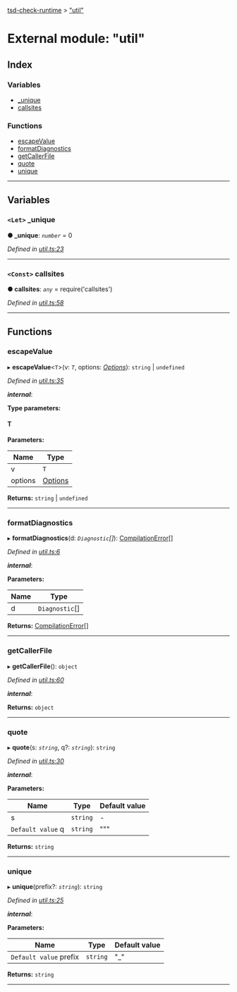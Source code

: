 [tsd-check-runtime](../README.md) > ["util"](../modules/_util_.md)

# External module: "util"

## Index

### Variables

* [_unique](_util_.md#_unique)
* [callsites](_util_.md#callsites)

### Functions

* [escapeValue](_util_.md#escapevalue)
* [formatDiagnostics](_util_.md#formatdiagnostics)
* [getCallerFile](_util_.md#getcallerfile)
* [quote](_util_.md#quote)
* [unique](_util_.md#unique)

---

## Variables

<a id="_unique"></a>

### `<Let>` _unique

**● _unique**: *`number`* = 0

*Defined in [util.ts:23](https://github.com/cancerberoSgx/tsd-check-runtime/blob/b4cf5d9/src/util.ts#L23)*

___
<a id="callsites"></a>

### `<Const>` callsites

**● callsites**: *`any`* =  require('callsites')

*Defined in [util.ts:58](https://github.com/cancerberoSgx/tsd-check-runtime/blob/b4cf5d9/src/util.ts#L58)*

___

## Functions

<a id="escapevalue"></a>

###  escapeValue

▸ **escapeValue**<`T`>(v: *`T`*, options: *[Options](../interfaces/_types_.options.md)*): `string` \| `undefined`

*Defined in [util.ts:35](https://github.com/cancerberoSgx/tsd-check-runtime/blob/b4cf5d9/src/util.ts#L35)*

*__internal__*: 

**Type parameters:**

#### T 
**Parameters:**

| Name | Type |
| ------ | ------ |
| v | `T` |
| options | [Options](../interfaces/_types_.options.md) |

**Returns:** `string` \| `undefined`

___
<a id="formatdiagnostics"></a>

###  formatDiagnostics

▸ **formatDiagnostics**(d: *`Diagnostic`[]*): [CompilationError](../interfaces/_types_.compilationerror.md)[]

*Defined in [util.ts:6](https://github.com/cancerberoSgx/tsd-check-runtime/blob/b4cf5d9/src/util.ts#L6)*

*__internal__*: 

**Parameters:**

| Name | Type |
| ------ | ------ |
| d | `Diagnostic`[] |

**Returns:** [CompilationError](../interfaces/_types_.compilationerror.md)[]

___
<a id="getcallerfile"></a>

###  getCallerFile

▸ **getCallerFile**(): `object`

*Defined in [util.ts:60](https://github.com/cancerberoSgx/tsd-check-runtime/blob/b4cf5d9/src/util.ts#L60)*

*__internal__*: 

**Returns:** `object`

___
<a id="quote"></a>

###  quote

▸ **quote**(s: *`string`*, q?: *`string`*): `string`

*Defined in [util.ts:30](https://github.com/cancerberoSgx/tsd-check-runtime/blob/b4cf5d9/src/util.ts#L30)*

*__internal__*: 

**Parameters:**

| Name | Type | Default value |
| ------ | ------ | ------ |
| s | `string` | - |
| `Default value` q | `string` | &quot;&quot;&quot; |

**Returns:** `string`

___
<a id="unique"></a>

###  unique

▸ **unique**(prefix?: *`string`*): `string`

*Defined in [util.ts:25](https://github.com/cancerberoSgx/tsd-check-runtime/blob/b4cf5d9/src/util.ts#L25)*

*__internal__*: 

**Parameters:**

| Name | Type | Default value |
| ------ | ------ | ------ |
| `Default value` prefix | `string` | &quot;_&quot; |

**Returns:** `string`

___

